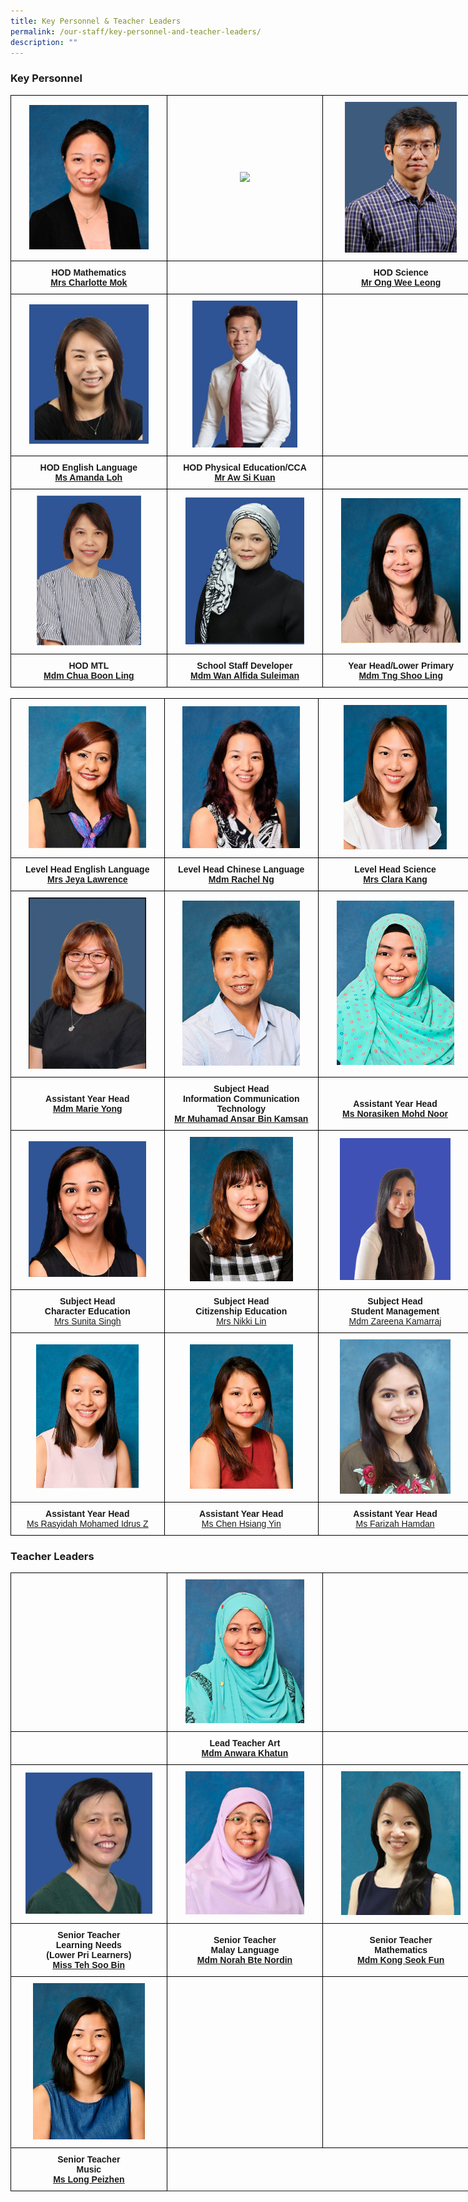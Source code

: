 ```yaml
---
title: Key Personnel & Teacher Leaders
permalink: /our-staff/key-personnel-and-teacher-leaders/
description: ""
---
```

### Key Personnel

<style type="text/css">
.tg  {border-collapse:collapse;border-spacing:0;margin:0px auto;}
.tg td{border-color:black;border-style:solid;border-width:1px;font-family:Arial, sans-serif;font-size:14px;
  overflow:hidden;padding:10px 5px;word-break:normal;}
.tg th{border-color:black;border-style:solid;border-width:1px;font-family:Arial, sans-serif;font-size:14px;
  font-weight:normal;overflow:hidden;padding:10px 5px;word-break:normal;}
.tg .tg-wa1i{font-weight:bold;text-align:center;vertical-align:middle}
</style>
<table style="undefined;table-layout: fixed; width: 750px" class="tg">
<colgroup>
<col style="width: 250px">
<col style="width: 250px">
<col style="width: 250px">
</colgroup>
<tbody>
  <tr>
    <td class="tg-wa1i"><img style="width:80%" src="/images/kp1.jpeg"></td>
    <td class="tg-wa1i"><img style="width:80%" src="/images/Miss%20Sharon%20Cheong%20(HOD%20Aest"></td>
    <td class="tg-wa1i"><img style="width:75%" src="/images/kp3.jpeg"></td>
  </tr>
  <tr>
    <td class="tg-wa1i">HOD Mathematics<br><a rel="noopener noreferrer" target="_blank" href="mailto:wee_jee_chen_charlotte@schools.gov.sg"><span style="text-decoration:underline">Mrs Charlotte Mok</span></a></td>
    <td class="tg-wa1i"><br><a rel="noopener noreferrer" target="_blank" href=""></a></td>
    <td class="tg-wa1i">HOD Science<br><a rel="noopener noreferrer" target="_blank" href="mailto:ong_wee_leong@schools.gov.sg">Mr Ong Wee Leong</a></td>
  </tr>
	 <tr>
    <td class="tg-wa1i"><img style="width:80%" src="/images/Ms%20Amanda%20Loh%20with%20background.jpeg"></td>
    <td class="tg-wa1i"><img style="width:70%" src="/images/Mr%20Aw%20Si%20Kuan%20with%20background1.jpeg"></td>
    <td class="tg-wa1i"></td>
  </tr>
  <tr>
    <td class="tg-wa1i">HOD English Language<br><a rel="noopener noreferrer" target="_blank" href="mailto:amanda_loh@schools.gov.sg"><span style="text-decoration:underline">Ms Amanda Loh</span></a></td>
    <td class="tg-wa1i">HOD Physical Education/CCA<br><a rel="noopener noreferrer" target="_blank" href="mailto:aw_si_kuan@schools.gov.sg">Mr Aw Si Kuan</a></td>
    <td class="tg-wa1i"><br></td>
  </tr>
  <tr>
    <td class="tg-wa1i"><img style="width:70%" src="/images/kp4.jpeg"></td>
    <td class="tg-wa1i"><img style="width:80%" src="/images/kp5.jpeg"></td>
    <td class="tg-wa1i"><img style="width:80%" src="/images/kp6.jpeg"></td>
  </tr>
  <tr>
    <td class="tg-wa1i"><span style="font-style:normal">HOD MTL</span><br><a rel="noopener noreferrer" target="_blank" href="mailto:chua_boon_ling@schools.gov.sg"><span style="text-decoration:underline">Mdm Chua Boon Ling</span></a></td>
    <td class="tg-wa1i">School Staff Developer<br><a rel="noopener noreferrer" target="_blank" href="mailto:wan_alfida_suleiman@schools.gov.sg"><span style="text-decoration:underline">Mdm Wan Alfida Suleiman</span></a></td>
    <td class="tg-wa1i">Year Head/Lower Primary<br><a rel="noopener noreferrer" target="_blank" href="mailto:tng_shoo_ling@schools.gov.sg">Mdm Tng Shoo Ling</a></td>
  </tr>
</tbody>
</table>

<br>

<style type="text/css">
.tg  {border-collapse:collapse;border-spacing:0;margin:0px auto;}
.tg td{border-color:black;border-style:solid;border-width:1px;font-family:Arial, sans-serif;font-size:14px;
  overflow:hidden;padding:10px 5px;word-break:normal;}
.tg th{border-color:black;border-style:solid;border-width:1px;font-family:Arial, sans-serif;font-size:14px;
  font-weight:normal;overflow:hidden;padding:10px 5px;word-break:normal;}
.tg .tg-wa1i{font-weight:bold;text-align:center;vertical-align:middle}
</style>
<table style="undefined;table-layout: fixed; width: 750px" class="tg">
<colgroup>
<col style="width: 250px">
<col style="width: 250px">
<col style="width: 250px">
</colgroup>
<tbody>
  <tr>
    <td class="tg-wa1i"><img style="width:80%" src="/images/kp7.jpeg"></td>
    <td class="tg-wa1i"><img style="width:80%" src="/images/kp8.jpeg"></td>
    <td class="tg-wa1i"><img style="width:70%" src="/images/kp9.jpeg"></td>
  </tr>
  <tr>
    <td class="tg-wa1i">Level Head  English Language<br><a rel="noopener noreferrer" target="_blank" href="mailto:kavitha_jeyamalar_segeran@schools.gov.sg"><span style="font-style:normal;text-decoration:underline">Mrs Jeya Lawrence</span></a></td>
    <td class="tg-wa1i">Level Head  Chinese Language<br><a rel="noopener noreferrer" target="_blank" href="mailto:ng_peng_woon_rachel@schools.gov.sg">Mdm Rachel Ng</a></td>
    <td class="tg-wa1i">Level Head Science<br><a rel="noopener noreferrer" target="_blank" href="mailto:ang_yan_qing_clara@schools.gov.sg">Mrs Clara Kang</a></td>
  </tr>
  <tr>
    <td class="tg-wa1i"><img style="width:80%" src="/images/kp10.jpeg"></td>
    <td class="tg-wa1i"><img style="width:80%" src="/images/kp11.jpeg"></td>
		<td class="tg-wa1i"><img style="width:80%" src="/images/Miss%20Norasiken%20Binte%20Mohamed%20Noor.jpeg"></td>
    <td class="tg-wa1i"></td>
  </tr>
  <tr>
    <td class="tg-wa1i"><span style="font-style:normal">Assistant Year Head</span><br><a rel="noopener noreferrer" target="_blank" href="mailto:yong_linlin_marie@schools.gov.sg"><span style="text-decoration:underline">Mdm Marie Yong</span></a></td>
    <td class="tg-wa1i"><span style="font-style:normal">Subject Head </span><br><span style="font-style:normal">Information Communication Technology</span><br><a rel="noopener noreferrer" target="_blank" href="mailto:muhamad_ansar_kamsan@schools.gov.sg"><span style="text-decoration:underline">Mr Muhamad Ansar Bin Kamsan</span></a></td>
    <td class="tg-wa1i"><br><span style="font-style:normal">Assistant Year Head</span><br><a rel="noopener noreferrer" target="_blank" href="mailto:norasiken_mohamed_noor@schools.gov.sg"><span style="text-decoration:underline">Ms Norasiken Mohd Noor</span></a></td>
  </tr>
  <tr>
    <td class="tg-wa1i"><img style="width:80%" src="/images/kp12.jpeg"></td>
    <td class="tg-wa1i"><img style="width:70%" src="/images/kp13.jpeg"></td>
    <td class="tg-wa1i"><img style="width:75%" src="/images/kp14.png"></td>
  </tr>
	
  <tr>
    <td class="tg-wa1i"><span style="font-style:normal">Subject Head</span><br><span style="font-style:normal">Character Education</span><br><a rel="noopener noreferrer" target="_blank" href="http://sunita_singh@schools.gov.sg/"><span style="font-weight:400;font-style:normal;text-decoration:underline">Mrs Sunita Singh</span></a></td>
    <td class="tg-wa1i"><span style="font-style:normal">Subject Head </span><br><span style="font-style:normal">Citizenship Education</span><br><a rel="noopener noreferrer" target="_blank" href="mailto:yeo_yu_nian_nikki@schools.gov.sg"><span style="font-weight:400;font-style:normal;text-decoration:underline">Mrs Nikki Lin</span></a></td>
    <td class="tg-wa1i"><span style="font-style:normal">Subject Head</span><br><span style="font-style:normal">Student Management</span><br><a rel="noopener noreferrer" target="_blank" href="mailto:zareena_kamarraj@schools.gov.sg"><span style="font-weight:400;font-style:normal;text-decoration:underline">Mdm Zareena Kamarraj</span></a></td>
  </tr>
	 <tr>
    <td class="tg-wa1i"><img style="width:70%" src="/images/Miss%20Rasyidah%20Binte%20Mohamed%20Idrus%20Z.jpeg"></td>
    <td class="tg-wa1i"><img style="width:70%" src="/images/Miss%20Chen%20Hsiang%20Yin.jpeg"></td>
    <td class="tg-wa1i"><img style="width:75%" src="/images/Miss%20Farizah%20Binte%20Hamdan.jpeg"></td>
  </tr>
	
  <tr>
    <td class="tg-wa1i"><span style="font-style:normal">Assistant Year Head</span><br><a rel="noopener noreferrer" target="_blank" href="rasyidah_mohamed_idrus_z@schools.gov.sg"><span style="font-weight:400;font-style:normal;text-decoration:underline">Ms Rasyidah Mohamed Idrus Z</span></a></td>
    <td class="tg-wa1i"><span style="font-style:normal">Assistant Year Head </span><br><a rel="noopener noreferrer" target="_blank" href="mailto:chen_hsiang_yin@schools.gov.sg"><span style="font-weight:400;font-style:normal;text-decoration:underline">Ms Chen Hsiang Yin</span></a></td>
    <td class="tg-wa1i"><span style="font-style:normal">Assistant Year Head</span><br><a rel="noopener noreferrer" target="_blank" href="mailto:farizah_hamdan@schools.gov.sg"><span style="font-weight:400;font-style:normal;text-decoration:underline">Ms Farizah Hamdan</span></a></td>
  </tr>
</tbody>
</table>

### Teacher Leaders

<style type="text/css">
.tg  {border-collapse:collapse;border-spacing:0;margin:0px auto;}
.tg td{border-color:black;border-style:solid;border-width:1px;font-family:Arial, sans-serif;font-size:14px;
  overflow:hidden;padding:10px 5px;word-break:normal;}
.tg th{border-color:black;border-style:solid;border-width:1px;font-family:Arial, sans-serif;font-size:14px;
  font-weight:normal;overflow:hidden;padding:10px 5px;word-break:normal;}
.tg .tg-wa1i{font-weight:bold;text-align:center;vertical-align:middle}
</style>
<table style="undefined;table-layout: fixed; width: 750px" class="tg">
<colgroup>
<col style="width: 250px">
<col style="width: 250px">
<col style="width: 250px">
</colgroup>
<tbody>
  <tr>
    <td class="tg-wa1i"></td>
    <td class="tg-wa1i"><img style="width:80%" src="/images/tl1.jpeg"></td>
    <td class="tg-wa1i"></td>
  </tr>
  <tr>
    <td class="tg-wa1i"></td>
    <td class="tg-wa1i"><span style="font-weight:700;font-style:normal">Lead Teacher Art</span><br><a rel="noopener noreferrer" target="_blank" href="mailto:anwara_khatun_moklis_khan@schools.gov.sg">Mdm Anwara Khatun</a></td>
    <td class="tg-wa1i"></td>
  </tr>
  <tr>
     <td class="tg-wa1i"><img style="width:85%" src="/images/tl2.jpeg"></td>
    <td class="tg-wa1i"><img style="width:80%" src="/images/tl3.jpeg"></td>
    <td class="tg-wa1i"><img style="width:80%" src="/images/tl4.jpeg"></td>
  </tr>
  <tr>
    <td class="tg-wa1i"><span style="font-style:normal">Senior Teacher</span><br>Learning Needs <br>(Lower Pri Learners)<br><a rel="noopener noreferrer" target="_blank" href="mailto:teh_soo_bin@schools.gov.sg"><span style="text-decoration:underline">Miss Teh Soo Bin</span></a></td>
    <td class="tg-wa1i">Senior Teacher<br>Malay Language<br><a rel="noopener noreferrer" target="_blank" href="mailto:norah_nordin@schools.gov.sg"><span style="text-decoration:underline">Mdm Norah Bte Nordin</span></a></td>
    <td class="tg-wa1i">Senior Teacher<br><span style="font-weight:700;font-style:normal">Mathematics</span><br><a rel="noopener noreferrer" target="_blank" href="mailto:kong_seok_fun@schools.gov.sg"><span style="text-decoration:underline">Mdm Kong Seok Fun</span></a></td>
  </tr>
	<tr>
     <td class="tg-wa1i"><img style="width:75%" src="/images/Miss%20Long%20Peizhen1.jpeg"></td>
    <td class="tg-wa1i"></td>
    <td class="tg-wa1i"></td>
  </tr>
  <tr>
    <td class="tg-wa1i"><span style="font-style:normal">Senior Teacher</span><br>Music <br><a rel="noopener noreferrer" target="_blank" href="mailto:long_peizhen@schools.gov.sg"><span style="text-decoration:underline">Ms Long Peizhen</span></a></td>

   
  </tr>
</tbody>
</table>